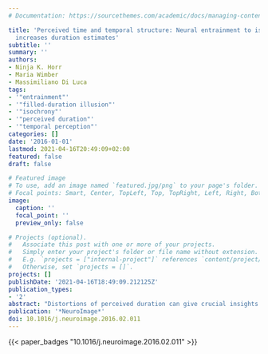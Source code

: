 ```yaml
---
# Documentation: https://sourcethemes.com/academic/docs/managing-content/

title: 'Perceived time and temporal structure: Neural entrainment to isochronous stimulation
  increases duration estimates'
subtitle: ''
summary: ''
authors:
- Ninja K. Horr
- Maria Wimber
- Massimiliano Di Luca
tags:
- '"entrainment"'
- '"filled-duration illusion"'
- '"isochrony"'
- '"perceived duration"'
- '"temporal perception"'
categories: []
date: '2016-01-01'
lastmod: 2021-04-16T20:49:09+02:00
featured: false
draft: false

# Featured image
# To use, add an image named `featured.jpg/png` to your page's folder.
# Focal points: Smart, Center, TopLeft, Top, TopRight, Left, Right, BottomLeft, Bottom, BottomRight.
image:
  caption: ''
  focal_point: ''
  preview_only: false

# Projects (optional).
#   Associate this post with one or more of your projects.
#   Simply enter your project's folder or file name without extension.
#   E.g. `projects = ["internal-project"]` references `content/project/deep-learning/index.md`.
#   Otherwise, set `projects = []`.
projects: []
publishDate: '2021-04-16T18:49:09.212125Z'
publication_types:
- '2'
abstract: "Distortions of perceived duration can give crucial insights into the mechanisms that underlie the processing and representation of stimulus timing. One factor that affects duration estimates is the temporal structure of stimuli that fill an interval. For example, regular filling (isochronous interval) leads to an overestimation of perceived duration as compared to irregular filling (anisochronous interval). In the present article, we use electroencephalography (EEG) to investigate the neural basis of this subjective lengthening of perceived duration with isochrony. In a two-interval forced choice task, participants judged which of two intervals lasts longer - one always being isochronous, the other one anisochronous. Response proportions confirm the subjective overestimation of isochronous intervals. At the neural level, isochronous sequences are associated with enhanced pairwise phase consistency (PPC) at the stimulation frequency, reflecting the brain's entrainment to the regular stimulation. The PPC over the entrainment channels is further enhanced for isochronous intervals that are reported to be longer, and the magnitude of this PCC effect correlates with the amount of perceptual bias. Neural entrainment has been proposed as a mechanism of attentional selection, enabling increased neural responsiveness toward stimuli that arrive at an expected point in time. The present results support the proposed relationship between neural response magnitudes and temporal estimates: An increase in neural responsiveness leads to a more pronounced representation of the individual stimuli filling the interval and in turn to a subjective increase in duration."
publication: '*NeuroImage*'
doi: 10.1016/j.neuroimage.2016.02.011
---
```


{{< paper_badges "10.1016/j.neuroimage.2016.02.011" >}}
